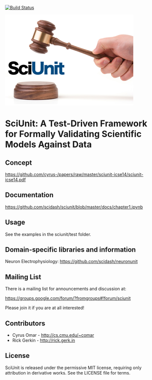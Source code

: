 [![Build Status](https://travis-ci.org/scidash/sciunit.svg?branch=master)](https://travis-ci.org/scidash/sciunit)

![SciUnit Logo](https://raw.githubusercontent.com/scidash/assets/master/logos/sciunit.png)
# SciUnit: A Test-Driven Framework for Formally Validating Scientific Models Against Data

## Concept

https://github.com/cyrus-/papers/raw/master/sciunit-icse14/sciunit-icse14.pdf

## Documentation
https://github.com/scidash/sciunit/blob/master/docs/chapter1.ipynb

## Usage
See the examples in the sciunit/test folder.

## Domain-specific libraries and information

Neuron Electrophysiology: https://github.com/scidash/neuronunit

## Mailing List
There is a mailing list for announcements and discussion at:

  https://groups.google.com/forum/?fromgroups#!forum/sciunit

Please join it if you are at all interested!

## Contributors
 * Cyrus Omar - http://cs.cmu.edu/~comar
 * Rick Gerkin - http://rick.gerk.in

## License
SciUnit is released under the permissive MIT license, requiring only attribution in derivative works. See the LICENSE file for terms.
